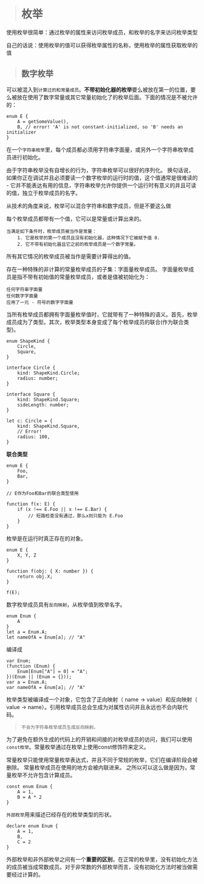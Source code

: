 > # 枚举

使用枚举很简单：通过枚举的属性来访问枚举成员，和枚举的名字来访问枚举类型

自己的话说：使用枚举的值可以获得枚举属性的名称，使用枚举的属性获取枚举的值

> ## 数字枚举

可以被混入到`计算过的和常量成员`。**不带初始化器的枚举**要么被放在第一的位置，要么被放在使用了数字常量或其它常量初始化了的枚举后面。下面的情况是不被允许的：

    enum E {
        A = getSomeValue(),
        B, // error! 'A' is not constant-initialized, so 'B' needs an initializer
    }

在一个`字符串枚举`里，每个成员都必须用字符串字面量，或另外一个字符串枚举成员进行初始化。

由于字符串枚举没有自增长的行为，字符串枚举可以很好的序列化。 换句话说，如果你正在调试并且必须要读一个数字枚举的运行时的值，这个值通常是很难读的 - 它并不能表达有用的信息，字符串枚举允许你提供一个运行时有意义的并且可读的值，独立于枚举成员的名字。

从技术的角度来说，枚举可以混合字符串和数字成员，但是不要这么做

每个枚举成员都带有一个值，它可以是常量或计算出来的。

    当满足如下条件时，枚举成员被当作是常量：
        1. 它是枚举的第一个成员且没有初始化器，这种情况下它被赋予值 0.
        2. 它不带有初始化器且它之前的枚举成员是一个数字常量。
        

所有其它情况的枚举成员被当作是需要计算得出的值。

存在一种特殊的非计算的常量枚举成员的子集：字面量枚举成员。 字面量枚举成员是指不带有初始值的常量枚举成员，或者是值被初始化为：

    任何字符串字面量
    任何数字字面量
    应用了一元 - 符号的数字字面量

当所有枚举成员都拥有字面量枚举值时，它就带有了一种特殊的语义。首先，枚举成员成为了类型。其次，枚举类型本身变成了每个枚举成员的联合(作为联合类型)。

    enum ShapeKind {
        Circle,
        Square,
    }

    interface Circle {
        kind: ShapeKind.Circle;
        radius: number;
    }

    interface Square {
        kind: ShapeKind.Square;
        sideLength: number;
    }

    let c: Circle = {
        kind: ShapeKind.Square,
        // Error!
        radius: 100,
    }

**联合类型**

    enum E {
        Foo,
        Bar,
    }

    // E作为Foo和Bar的联合类型使用

    function f(x: E) {
        if (x !== E.Foo || x !== E.Bar) {
            // 短路检查没有通过，那么x则只能为 E.Foo
        }
    }

枚举是在运行时真正存在的对象。

    enum E {
        X, Y, Z
    }

    function f(obj: { X: number }) {
        return obj.X;
    }

    f(E);


数字枚举成员具有`反向映射`，从枚举值到枚举名字。

    enum Enum {
        A
    }
    let a = Enum.A;
    let nameOfA = Enum[a]; // "A"

编译成

    var Enum;
    (function (Enum) {
        Enum[Enum["A"] = 0] = "A";
    })(Enum || (Enum = {}));
    var a = Enum.A;
    var nameOfA = Enum[a]; // "A"

枚举类型被编译成一个对象，它包含了正向映射（ name -> value）和反向映射（ value -> name）。引用枚举成员总会生成为对属性访问并且永远也不会内联代码。

> `不会为字符串枚举成员生成反向映射。`

为了避免在额外生成的代码上的开销和间接的对枚举成员的访问，我们可以使用`const枚举`。常量枚举通过在枚举上使用const修饰符来定义。

常量枚举只能使用常量枚举表达式，并且不同于常规的枚举，它们在编译阶段会被删除。 常量枚举成员在使用的地方会被内联进来。 之所以可以这么做是因为，常量枚举不允许包含计算成员。

    const enum Enum {
        A = 1,
        B = A * 2
    }

`外部枚举`用来描述已经存在的枚举类型的形状。

    declare enum Enum {
        A = 1,
        B,
        C = 2
    }

外部枚举和非外部枚举之间有一个**重要的区别**，在正常的枚举里，没有初始化方法的成员被当成常数成员。对于非常数的外部枚举而言，没有初始化方法时被当做需要经过计算的。
